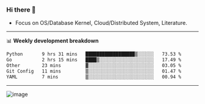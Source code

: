 ### Hi there 👋
<!-- * Daily Meditation via Leetcode/Competitive-Programming. -->
* Focus on OS/Database Kernel, Cloud/Distributed System, Literature.

-------

📊 **Weekly development breakdown**
<!--START_SECTION:waka-->

```txt
Python       9 hrs 31 mins   ██████████████████▒░░░░░░   73.53 %
Go           2 hrs 15 mins   ████▒░░░░░░░░░░░░░░░░░░░░   17.49 %
Other        23 mins         ▓░░░░░░░░░░░░░░░░░░░░░░░░   03.05 %
Git Config   11 mins         ▒░░░░░░░░░░░░░░░░░░░░░░░░   01.47 %
YAML         7 mins          ▒░░░░░░░░░░░░░░░░░░░░░░░░   00.94 %
```

<!--END_SECTION:waka-->

-------

<!-- [![Leetcode Stats](https://leetcard.jacoblin.cool/hzhang413?font=Fira+Mono)](https://leetcode.com/fxrc) -->
![image](./cyberpunk-ghost-in-the-shell.gif)
<!--![image](./gis-archive.png)-->
